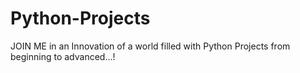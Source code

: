 # Python-Projects
JOIN ME in an Innovation of a world filled with Python Projects from beginning to advanced...!

